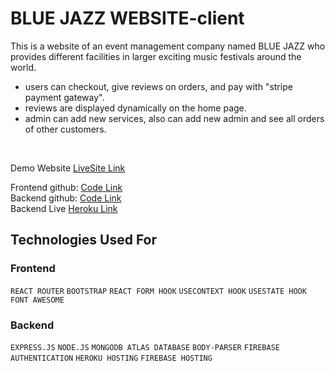 # BLUE JAZZ WEBSITE-client
This is a website of an event management company named BLUE JAZZ who provides different facilities in larger exciting music festivals around the world.<br/>


- users can checkout, give reviews on orders, and pay with "stripe payment gateway".
- reviews are displayed dynamically on the home page.
- admin can add new services, also can add new admin and see all orders of other customers.

<br/>

Demo Website [LiveSite Link](https://bluejazz-2eacf.web.app/) <br/>

Frontend github: [Code Link](https://github.com/Samin1615088/blue-jazz-frontend)<br/>
Backend github: [Code Link](https://github.com/Samin1615088/blue-jazz-backend)<br/>
Backend Live [Heroku Link](https://aqueous-earth-48070.herokuapp.com/)<br/>



## Technologies Used For 

### Frontend
`REACT ROUTER`  `BOOTSTRAP`  `REACT FORM HOOK`  `USECONTEXT HOOK`  `USESTATE HOOK`  `FONT AWESOME`


###  Backend
`EXPRESS.JS`  `NODE.JS`  `MONGODB ATLAS DATABASE`  `BODY-PARSER`  `FIREBASE AUTHENTICATION`  `HEROKU HOSTING`  `FIREBASE HOSTING`
